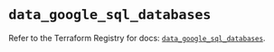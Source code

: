 # `data_google_sql_databases`

Refer to the Terraform Registry for docs: [`data_google_sql_databases`](https://registry.terraform.io/providers/hashicorp/google/6.32.0/docs/data-sources/sql_databases).
